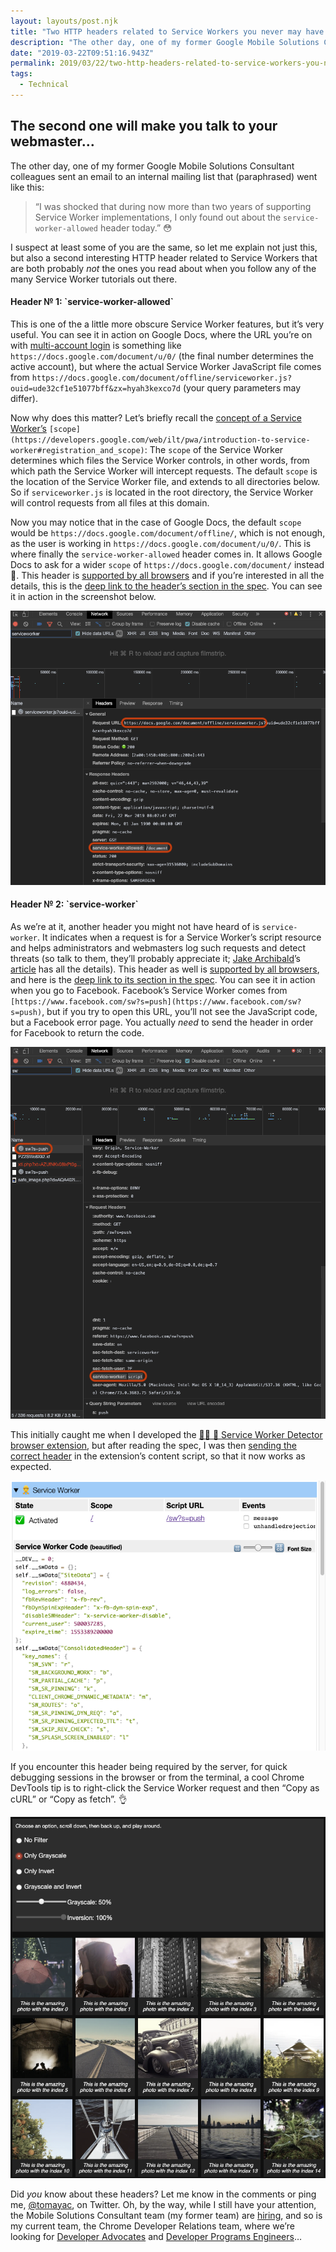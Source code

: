 ```yaml
---
layout: layouts/post.njk
title: "Two HTTP headers related to Service Workers you never may have heard of"
description: "The other day, one of my former Google Mobile Solutions Consultant colleagues sent an email to an internal mailing list that (paraphrased) went like this: I suspect at least some of you are the same…"
date: "2019-03-22T09:51:16.943Z"
permalink: 2019/03/22/two-http-headers-related-to-service-workers-you-never-may-have-heard-of/index.html
tags:
  - Technical
---
```


## The second one will make you talk to your webmaster…

The other day, one of my former Google Mobile Solutions Consultant colleagues sent an email to an internal mailing list that (paraphrased) went like this:

> “I was shocked that during now more than two years of supporting Service Worker implementations, I only found out about the `service-worker-allowed` header today.” 😳

I suspect at least some of you are the same, so let me explain not just this, but also a second interesting HTTP header related to Service Workers that are both probably _not_ the ones you read about when you follow any of the many Service Worker tutorials out there.

#### **Header** № 1: \`**service-worker-allowed\`**

This is one of the a little more obscure Service Worker features, but it’s very useful. You can see it in action on Google Docs, where the URL you’re on with [multi-account login](https://support.google.com/accounts/answer/1721977?co=GENIE.Platform%3DDesktop&hl=en) is something like `https://docs.google.com/document/u/0/` (the final number determines the active account), but where the actual Service Worker JavaScript file comes from `https://docs.google.com/document/offline/serviceworker.js?ouid=ude32cf1e51077bff&zx=hyah3kexco7d` (your query parameters may differ).

Now why does this matter? Let’s briefly recall the [concept of a Service Worker’s](https://developers.google.com/web/ilt/pwa/introduction-to-service-worker#registration_and_scope) `[scope](https://developers.google.com/web/ilt/pwa/introduction-to-service-worker#registration_and_scope)`: The `scope` of the Service Worker determines which files the Service Worker controls, in other words, from which path the Service Worker will intercept requests. The default `scope` is the location of the Service Worker file, and extends to all directories below. So if `serviceworker.js` is located in the root directory, the Service Worker will control requests from all files at this domain.

Now you may notice that in the case of Google Docs, the default `scope` would be `https://docs.google.com/document/offline/`, which is not enough, as the user is working in `https://docs.google.com/document/u/0/`. This is where finally the `service-worker-allowed` header comes in. It allows Google Docs to ask for a wider `scope` of `https://docs.google.com/document/` instead 🎉. This header is [supported by all browsers](https://wpt.fyi/results/service-workers/service-worker/Service-Worker-Allowed-header.https.html?label=master&product=chrome%5Bexperimental%5D&product=edge&product=firefox%5Bexperimental%5D&product=safari%5Bexperimental%5D&aligned&q=service-worker-allowed) and if you’re interested in all the details, this is the [deep link to the header’s section in the spec](https://w3c.github.io/ServiceWorker/#service-worker-allowed). You can see it in action in the screenshot below.

![HTTP header \`service-worker-allowed\` in action on Google Docs](/images/asset-1_copy.png)

#### Header № 2: \`**service-worker\`**

As we’re at it, another header you might not have heard of is `service-worker`. It indicates when a request is for a Service Worker’s script resource and helps administrators and webmasters log such requests and detect threats (so talk to them, they’ll probably appreciate it; [Jake Archibald](https://twitter.com/jaffathecake)’s [article](https://jakearchibald.com/2014/launching-sw-without-breaking-the-web/#pros) has all the details). This header as well is [supported by all browsers](https://wpt.fyi/results/service-workers/service-worker/service-worker-header.https.html?label=master&product=chrome%5Bexperimental%5D&product=edge&product=firefox%5Bexperimental%5D&product=safari%5Bexperimental%5D&aligned&q=service-worker), and here is the [deep link to its section in the spec](https://w3c.github.io/ServiceWorker/#service-worker-script-request). You can see it in action when you go to Facebook. Facebook’s Service Worker comes from `[https://www.facebook.com/sw?s=push](https://www.facebook.com/sw?s=push)`, but if you try to open this URL, you’ll not see the JavaScript code, but a Facebook error page. You actually _need_ to send the header in order for Facebook to return the code.

![HTTP header \`service-worker\` in action on Facebook](/images/asset-2_copy.png)

This initially caught me when I developed the [👷‍♀️ 👷 Service Worker Detector browser extension](https://github.com/google/service-worker-detector#--installation), but after reading the spec, I was then [sending the correct header](https://github.com/google/service-worker-detector/blob/f257aa9a77951f8ec972bf271093c75e86f73e55/contentscript.js#L71-L75) in the extension’s content script, so that it now works as expected.

![[👷‍♀️ 👷 Service Worker Detector browser extension](https://github.com/google/service-worker-detector#--installation) running on Facebook](/images/asset-3__copy.png)

If you encounter this header being required by the server, for quick debugging sessions in the browser or from the terminal, a cool Chrome DevTools tip is to right-click the Service Worker request and then “Copy as cURL” or “Copy as fetch”. 👌

![Fetch a resource exactly as the browser did with “Copy as cURL” or “Copy as fetch”](/images/asset-4.png)

Did _you_ know about these headers? Let me know in the comments or ping me, [@tomayac](https://twitter.com/tomayac), on Twitter. Oh, by the way, while I still have your attention, the Mobile Solutions Consultant team (my former team) are [hiring](https://careers.google.com/jobs/results/?company=Google&company=YouTube&employment_type=FULL_TIME&hl=en_US&jlo=en_US&q=%22Mobile%20Solutions%20Consultant%22&sort_by=relevance), and so is my current team, the Chrome Developer Relations team, where we’re looking for [Developer Advocates](https://careers.google.com/jobs/results/?company=Google&company=YouTube&employment_type=FULL_TIME&hl=en_US&jlo=en_US&q=%22developer%20advocate,%20web%22&sort_by=relevance) and [Developer Programs Engineers](https://careers.google.com/jobs/results/?company=Google&company=YouTube&employment_type=FULL_TIME&hl=en_US&jlo=en_US&q=%22Developer%20Programs%20Engineer,%20Web%22&sort_by=relevance)…
